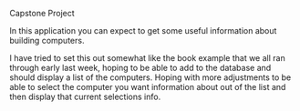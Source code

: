 Capstone Project

In this application you can expect to get some useful information about
building computers.

I have tried to set this out somewhat like the book example that we all ran through early last week,
 hoping to be able to add to the database and should display a list of the computers. Hoping with more adjustments
to be able to select the computer you want information about out of the list and then display that current selections 
info.

